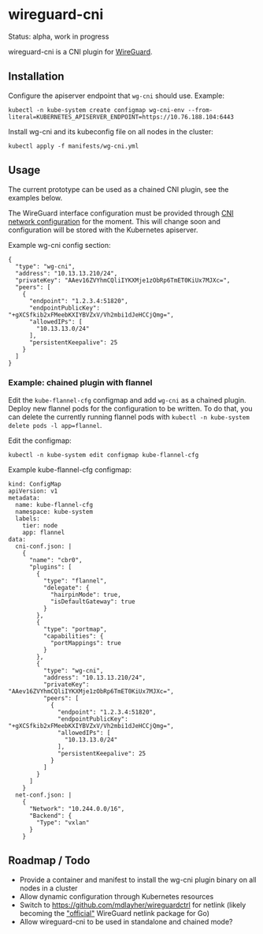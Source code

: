 # wireguard-cni

Status: alpha, work in progress

wireguard-cni is a CNI plugin for [WireGuard](https://www.wireguard.com/).

## Installation

Configure the apiserver endpoint that `wg-cni` should use. Example:

```
kubectl -n kube-system create configmap wg-cni-env --from-literal=KUBERNETES_APISERVER_ENDPOINT=https://10.76.188.104:6443
```

Install wg-cni and its kubeconfig file on all nodes in the cluster:

```
kubectl apply -f manifests/wg-cni.yml
```

## Usage

The current prototype can be used as a chained CNI plugin, see the examples
below.

The WireGuard interface configuration must be provided through [CNI network configuration](https://github.com/containernetworking/cni/blob/master/SPEC.md#network-configuration)
for the moment. This will change soon and configuration will be stored
with the Kubernetes apiserver.

Example wg-cni config section:

```
{
  "type": "wg-cni",
  "address": "10.13.13.210/24",
  "privateKey": "AAev16ZVYhmCQliIYKXMje1zObRp6TmET0KiUx7MJXc=",
  "peers": [
    {
      "endpoint": "1.2.3.4:51820",
      "endpointPublicKey": "+gXCSfkib2xFMeebKXIYBVZxV/Vh2mbi1dJeHCCjQmg=",
      "allowedIPs": [
        "10.13.13.0/24"
      ],
      "persistentKeepalive": 25
    }
  ]
}
```

### Example: chained plugin with flannel

Edit the `kube-flannel-cfg` configmap and add `wg-cni` as a chained
plugin. Deploy new flannel pods for the configuration to be written.
To do that, you can delete the currently running flannel pods with
`kubectl -n kube-system delete pods -l app=flannel`.

Edit the configmap:

```
kubectl -n kube-system edit configmap kube-flannel-cfg
```

Example kube-flannel-cfg configmap:

```
kind: ConfigMap
apiVersion: v1
metadata:
  name: kube-flannel-cfg
  namespace: kube-system
  labels:
    tier: node
    app: flannel
data:
  cni-conf.json: |
    {
      "name": "cbr0",
      "plugins": [
        {
          "type": "flannel",
          "delegate": {
            "hairpinMode": true,
            "isDefaultGateway": true
          }
        },
        {
          "type": "portmap",
          "capabilities": {
            "portMappings": true
          }
        },
        {
          "type": "wg-cni",
          "address": "10.13.13.210/24",
          "privateKey": "AAev16ZVYhmCQliIYKXMje1zObRp6TmET0KiUx7MJXc=",
          "peers": [
            {
              "endpoint": "1.2.3.4:51820",
              "endpointPublicKey": "+gXCSfkib2xFMeebKXIYBVZxV/Vh2mbi1dJeHCCjQmg=",
              "allowedIPs": [
                "10.13.13.0/24"
              ],
              "persistentKeepalive": 25
            }
          ]
        }
      ]
    }
  net-conf.json: |
    {
      "Network": "10.244.0.0/16",
      "Backend": {
        "Type": "vxlan"
      }
    }
```

## Roadmap / Todo

* Provide a container and manifest to install the wg-cni plugin binary
  on all nodes in a cluster
* Allow dynamic configuration through Kubernetes resources
* Switch to https://github.com/mdlayher/wireguardctrl for netlink
  (likely becoming the ["official"](https://news.ycombinator.com/item?id=19782475)
  WireGuard netlink package for Go)
* Allow wireguard-cni to be used in standalone and chained mode?
